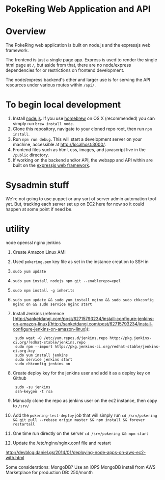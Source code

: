 PokeRing Web Application and API
================================

# Overview
The PokeRing web application is built on node.js and the expressjs web framework.  

The frontend is just a single page app.  Express is used to render the single html page at `/`, but aside from that, there are no node/express dependencies for or restrictions on frontend development.

The node/express backend's other and larger use is for serving the API resources under various routes within `/api/`.

# To begin local development
1. Install [node.js](http://nodejs.org/).  If you use [homebrew](http://brew.sh/) on OS X (recommended) you can simply run `brew install node`.
2. Clone this repository, navigate to your cloned repo root, then run `npm install`.
3. Run `npm run debug`.  This will start a development server on your machine, accessible at [http://localhost:3000/](http://localhost:3000/).
4. Frontend files such as html, css, images, and javascript live in the `/public` directory.
5. If working on the backend and/or API, the webapp and API within are built on the [expressjs web framework](http://expressjs.com/).

# Sysadmin stuff

We're not going to use puppet or any sort of server admin automation tool yet.  But, tracking each server set up on EC2 here for now so it could happen at some point if need be.

utility
========
node
openssl
nginx
jenkins

1. Create Amazon Linux AMI
2. Used `pokering.pem` key file as set in the instance creation to SSH in
3. `sudo yum update`
4. `sudo yum install nodejs npm git --enablerepo=epel`
5. `sudo npm install -g inherits`
6. `sudo yum update && sudo yum install nginx && sudo sudo chkconfig nginx on && sudo service nginx start`
7. Install Jenkins (reference [http://sanketdangi.com/post/62715793234/install-configure-jenkins-on-amazon-linux](http://sanketdangi.com/post/62715793234/install-configure-jenkins-on-amazon-linux)):
        
        sudo wget -O /etc/yum.repos.d/jenkins.repo http://pkg.jenkins-ci.org/redhat-stable/jenkins.repo
        sudo rpm --import http://pkg.jenkins-ci.org/redhat-stable/jenkins-ci.org.key
        sudo yum install jenkins
        sudo service jenkins start
        sudo chkconfig jenkins on

8. Create deploy key for the jenkins user and add it as a deploy key on Github
        
        sudo -su jenkins
        ssh-keygen -t rsa
        
9. Manually clone the repo as jenkins user on the ec2 instance, then copy to `/srv/`
10. Add the `pokering-test-deploy` job that will simply run `cd /srv/pokering && git pull --rebase origin master && npm install && forever restartall`
11. One time run directly on the server `cd /srv/pokering && npm start`
12. Update the /etc/nginx/nginx.conf file and restart

http://devblog.daniel.gs/2014/01/deploying-node-apps-on-aws-ec2-with.html

Some considerations:
MongoDB?  Use an IOPS MongoDB install from AWS Marketplace for production DB: 250/month
